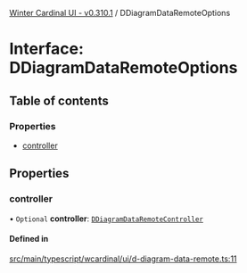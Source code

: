 [Winter Cardinal UI - v0.310.1](../index.md) / DDiagramDataRemoteOptions

# Interface: DDiagramDataRemoteOptions

## Table of contents

### Properties

- [controller](DDiagramDataRemoteOptions.md#controller)

## Properties

### controller

• `Optional` **controller**: [`DDiagramDataRemoteController`](DDiagramDataRemoteController.md)

#### Defined in

[src/main/typescript/wcardinal/ui/d-diagram-data-remote.ts:11](https://github.com/winter-cardinal/winter-cardinal-ui/blob/v0.310.1/src/main/typescript/wcardinal/ui/d-diagram-data-remote.ts#L11)
